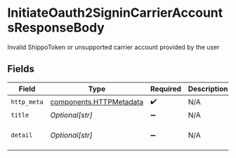 # InitiateOauth2SigninCarrierAccountsResponseBody

Invalid ShippoToken or unsupported carrier account provided by the user


## Fields

| Field                                                                                     | Type                                                                                      | Required                                                                                  | Description                                                                               | Example                                                                                   |
| ----------------------------------------------------------------------------------------- | ----------------------------------------------------------------------------------------- | ----------------------------------------------------------------------------------------- | ----------------------------------------------------------------------------------------- | ----------------------------------------------------------------------------------------- |
| `http_meta`                                                                               | [components.HTTPMetadata](../../models/components/httpmetadata.md)                        | :heavy_check_mark:                                                                        | N/A                                                                                       |                                                                                           |
| `title`                                                                                   | *Optional[str]*                                                                           | :heavy_minus_sign:                                                                        | N/A                                                                                       | Unsupported OAuth Carrier Account                                                         |
| `detail`                                                                                  | *Optional[str]*                                                                           | :heavy_minus_sign:                                                                        | N/A                                                                                       | The carrier account 3c49f998b1234a2097ea0911a7e95bea does not support OAuth authorization |